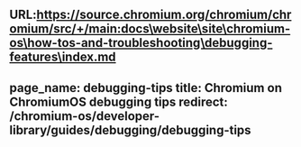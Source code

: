 URL:https://source.chromium.org/chromium/chromium/src/+/main:docs\website\site\chromium-os\how-tos-and-troubleshooting\debugging-features\index.md
---
page_name: debugging-tips
title: Chromium on ChromiumOS debugging tips
redirect: /chromium-os/developer-library/guides/debugging/debugging-tips
---
